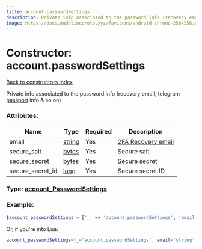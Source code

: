 ```yaml
---
title: account.passwordSettings
description: Private info associated to the password info (recovery email, telegram [passport](https://core.telegram.org/passport) info & so on)
image: https://docs.madelineproto.xyz/favicons/android-chrome-256x256.png
---
```

# Constructor: account.passwordSettings  
[Back to constructors index](index.md)



Private info associated to the password info (recovery email, telegram [passport](https://core.telegram.org/passport) info & so on)

### Attributes:

| Name     |    Type       | Required | Description |
|----------|---------------|----------|-------------|
|email|[string](../types/string.md) | Yes|[2FA Recovery email](https://core.telegram.org/api/srp#email-verification)|
|secure\_salt|[bytes](../types/bytes.md) | Yes|Secure salt|
|secure\_secret|[bytes](../types/bytes.md) | Yes|Secure secret|
|secure\_secret\_id|[long](../types/long.md) | Yes|Secure secret ID|



### Type: [account\_PasswordSettings](../types/account_PasswordSettings.md)


### Example:

```php
$account_passwordSettings = ['_' => 'account.passwordSettings', 'email' => 'string', 'secure_salt' => 'bytes', 'secure_secret' => 'bytes', 'secure_secret_id' => long];
```  


Or, if you're into Lua:

```lua
account_passwordSettings={_='account.passwordSettings', email='string', secure_salt='bytes', secure_secret='bytes', secure_secret_id=long}

```


